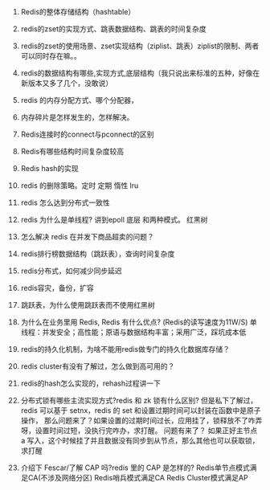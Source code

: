 1. Redis的整体存储结构（hashtable）

2. redis的zset的实现方式、跳表数据结构、跳表的时间复杂度

3. redis的zset的使用场景、zset实现结构（ziplist、跳表）ziplist的限制、两者可以同时存在嘛。。

4. redis的数据结构有哪些,实现方式,底层结构（我只说出来标准的五种，好像在新版本又多了几个，没敢说）

5. redis 的内存分配方式、哪个分配器，

6. 内存碎片是怎样发生的，怎样解决。

7. Redis连接时的connect与pconnect的区别

8. Redis有哪些结构时间复杂度较高

9. Redis hash的实现

10. redis 的删除策略。定时 定期 惰性 lru

11. redis 怎么达到分布式一致性

12. redis 为什么是单线程? 讲到epoll 底层 和两种模式。 红黑树

13. 怎么解决 redis 在并发下商品超卖的问题？

14. redis排行榜数据结构（跳跃表），查询时间复杂度

15. redis分布式，如何减少同步延迟

16. redis容灾，备份，扩容

17. 跳跃表，为什么使用跳跃表而不使用红黑树

18. 为什么在业务里用 Redis, Redis 有什么优点?
    (Redis的读写速度为11W/S) 单线程：并发安全；高性能；原语与数据结构丰富；采用广泛，踩坑成本低

19. redis的持久化机制，为啥不能用redis做专门的持久化数据库存储？

20. redis cluster有没有了解过，怎么做到高可用的？

21. redis的hash怎么实现的，rehash过程讲一下

22. 分布式锁有哪些主流实现方式?redis 和 zk 锁有什么区别?
    但是私下了解过，redis 可以基于 setnx，redis 的 set 和设置过期时间可以封装在函数中是原子操作，
    那么问题来了？如果设置的过期时间过长，应用挂了，锁释放不了咋弄呀，设置时间过短，没执行完咋办，求打醒。
    问题有来了？ 如果正好主节点 a 写入，这个时候挂了并且数据没有同步到从节点，那么其他也可以获取锁，求打醒

23. 介绍下 Fescar/了解 CAP 吗?redis 里的 CAP 是怎样的?
    Redis单节点模式满足CA(不涉及网络分区)
    Redis哨兵模式满足CA
    Redis Cluster模式满足AP



